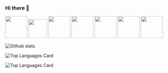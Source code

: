 ### Hi there 👋

<p float="left">
  <img src="https://www.freepnglogos.com/uploads/android-logo-png/android-logo-png-transparent-images-and-icons-17.png" height="70" width="70" >

<img src="https://iconape.com/wp-content/png_logo_vector/nodejs.png" height="60" width="60" >
<img src="https://www.designbust.com/download/240/png/php_icon512.png" height="70" width="70" >
  <img src="https://technokrats.in/wp-content/uploads/2020/11/Content1-7.png" height="70" width="70" >
 <img src="https://cdn.icon-icons.com/icons2/2407/PNG/512/aws_icon_146074.png" height="70" width="70" >
 <img src="https://miro.medium.com/max/300/1*1RDFnS8FgAOQFegtuynxWw.png" height="70" width="70" >
<img src="https://cdn6.aptoide.com/imgs/b/2/3/b23e528d56e47217c1f345013f5a37a4_icon.png" height="70" width="70" >

</p>

![Github stats](https://github-readme-stats.vercel.app/api?username=Astro-Abhi&theme=highcontrast&show_icons=true&count_private=true)

![Top Languages Card](https://github-readme-stats.vercel.app/api/top-langs/?username=Astro-Abhi)

![Top Languages Card](https://github-readme-stats.vercel.app/api/top-langs/?username=Astro-Abhi&layout=compact)


<!--
**Astro-Abhi/Astro-Abhi** is a ✨ _special_ ✨ repository because its `README.md` (this file) appears on your GitHub profile.

Here are some ideas to get you started:

- 🔭 I’m currently working on ...
- 🌱 I’m currently learning ...
- 👯 I’m looking to collaborate on ...
- 🤔 I’m looking for help with ...
- 💬 Ask me about ...
- 📫 How to reach me: ...
- 😄 Pronouns: ...
- ⚡ Fun fact: ...
-->
